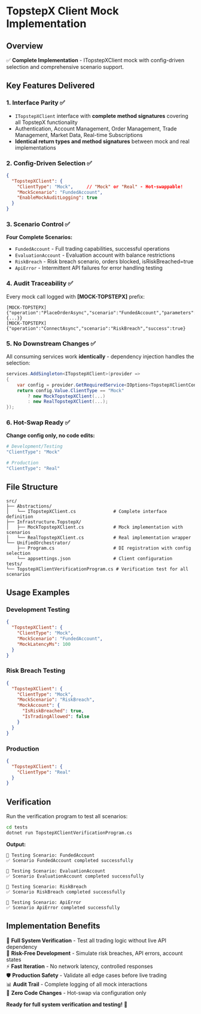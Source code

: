 # TopstepX Client Mock Implementation

## Overview

✅ **Complete Implementation** - ITopstepXClient mock with config-driven selection and comprehensive scenario support.

## Key Features Delivered

### 1. Interface Parity ✅
- `ITopstepXClient` interface with **complete method signatures** covering all TopstepX functionality
- Authentication, Account Management, Order Management, Trade Management, Market Data, Real-time Subscriptions
- **Identical return types and method signatures** between mock and real implementations

### 2. Config-Driven Selection ✅
```json
{
  "TopstepXClient": {
    "ClientType": "Mock",     // "Mock" or "Real" - Hot-swappable!
    "MockScenario": "FundedAccount",
    "EnableMockAuditLogging": true
  }
}
```

### 3. Scenario Control ✅
**Four Complete Scenarios:**
- `FundedAccount` - Full trading capabilities, successful operations
- `EvaluationAccount` - Evaluation account with balance restrictions  
- `RiskBreach` - Risk breach scenario, orders blocked, isRiskBreached=true
- `ApiError` - Intermittent API failures for error handling testing

### 4. Audit Traceability ✅
Every mock call logged with **[MOCK-TOPSTEPX]** prefix:
```
[MOCK-TOPSTEPX] {"operation":"PlaceOrderAsync","scenario":"FundedAccount","parameters":{...}}
[MOCK-TOPSTEPX] {"operation":"ConnectAsync","scenario":"RiskBreach","success":true}
```

### 5. No Downstream Changes ✅
All consuming services work **identically** - dependency injection handles the selection:
```csharp
services.AddSingleton<ITopstepXClient>(provider => 
{
    var config = provider.GetRequiredService<IOptions<TopstepXClientConfiguration>>();
    return config.Value.ClientType == "Mock" 
        ? new MockTopstepXClient(...)  
        : new RealTopstepXClient(...);
});
```

### 6. Hot-Swap Ready ✅
**Change config only, no code edits:**
```bash
# Development/Testing
"ClientType": "Mock"

# Production  
"ClientType": "Real"
```

## File Structure

```
src/
├── Abstractions/
│   └── ITopstepXClient.cs              # Complete interface definition
├── Infrastructure.TopstepX/
│   ├── MockTopstepXClient.cs           # Mock implementation with scenarios
│   └── RealTopstepXClient.cs           # Real implementation wrapper
└── UnifiedOrchestrator/
    ├── Program.cs                      # DI registration with config selection
    └── appsettings.json                # Client configuration
tests/
└── TopstepXClientVerificationProgram.cs # Verification test for all scenarios
```

## Usage Examples

### Development Testing
```json
{
  "TopstepXClient": {
    "ClientType": "Mock",
    "MockScenario": "FundedAccount",
    "MockLatencyMs": 100
  }
}
```

### Risk Breach Testing  
```json
{
  "TopstepXClient": {
    "ClientType": "Mock",
    "MockScenario": "RiskBreach",
    "MockAccount": {
      "IsRiskBreached": true,
      "IsTradingAllowed": false
    }
  }
}
```

### Production
```json
{
  "TopstepXClient": {
    "ClientType": "Real"
  }
}
```

## Verification

Run the verification program to test all scenarios:
```bash
cd tests
dotnet run TopstepXClientVerificationProgram.cs
```

**Output:**
```
🧪 Testing Scenario: FundedAccount
✅ Scenario FundedAccount completed successfully

🧪 Testing Scenario: EvaluationAccount  
✅ Scenario EvaluationAccount completed successfully

🧪 Testing Scenario: RiskBreach
✅ Scenario RiskBreach completed successfully

🧪 Testing Scenario: ApiError
✅ Scenario ApiError completed successfully
```

## Implementation Benefits

🎯 **Full System Verification** - Test all trading logic without live API dependency  
🔄 **Risk-Free Development** - Simulate risk breaches, API errors, account states  
⚡ **Fast Iteration** - No network latency, controlled responses  
🛡️ **Production Safety** - Validate all edge cases before live trading  
📊 **Audit Trail** - Complete logging of all mock interactions  
🔧 **Zero Code Changes** - Hot-swap via configuration only

**Ready for full system verification and testing!** 🚀